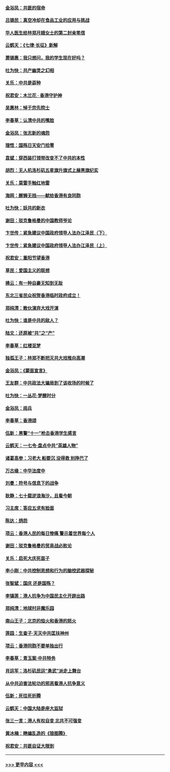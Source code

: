 #### [金浴凤：共匪的宿命](../pages/nsc993/n11586383.md?t=10141501) 
#### [吕锡民：真空冷却在食品工业的应用与挑战](../pages/nsc993/n11585819.md?t=10141501) 
#### [华人医生给林郑月娥女士的第二封亲笔信](../pages/nsc993/n11585124.md?t=10141501) 
#### [云鹤天：《七律·长征》新解](../pages/nsc993/n11584578.md?t=10141501) 
#### [萧锡惠：我只想问，我的学生现在好吗？](../pages/nsc993/n11583828.md?t=10141501) 
#### [吐为快：共产幽灵之幻相](../pages/nsc993/n11583224.md?t=10141501) 
#### [关乐：中共是孬种](../pages/nsc993/n11582099.md?t=10141501) 
#### [祝君安：木兰花 · 香港守护神](../pages/nsc993/n11581782.md?t=10141501) 
#### [吴惠林：悼于宗先院士](../pages/nsc993/n11580283.md?t=10141501) 
#### [李春草：认清中共的嘴脸](../pages/nsc993/n11579954.md?t=10141501) 
#### [金浴凤：张志新的魂怨](../pages/nsc993/n11579913.md?t=10141501) 
#### [理悟：国殇日天安门拾零](../pages/nsc993/n11579843.md?t=10141501) 
#### [袁斌：穿西装打领带改变不了中共的本性](../pages/nsc993/n11579814.md?t=10141501) 
#### [胡烈：无人机洛杉矶五星旗升旗式上展黑旗纪实](../pages/nsc993/n11579322.md?t=10141501) 
#### [关乐：莫雷手触红地雷](../pages/nsc993/n11577862.md?t=10141501) 
#### [海网：醒狮无挡——献给香港有良同胞](../pages/nsc993/n11577835.md?t=10141501) 
#### [吐为快：妖共的新衣](../pages/nsc993/n11577575.md?t=10141501) 
#### [谢田：驳克鲁格曼的中国教师爷论](../pages/nsc993/n11575034.md?t=10141501) 
#### [卞世传：紧急建议中国政府领导人法办江泽民（下）](../pages/nsc993/n11573390.md?t=10141501) 
#### [卞世传：紧急建议中国政府领导人法办江泽民（上）](../pages/nsc993/n11573208.md?t=10141501) 
#### [祝君安：重阳节望香港](../pages/nsc993/n11573190.md?t=10141501) 
#### [草民：爱国主义的联想](../pages/nsc993/n11572333.md?t=10141501) 
#### [拂云：有一种自豪无知到无耻](../pages/nsc993/n11572006.md?t=10141501) 
#### [东北三省民众祝贺香港临时政府成立！](../pages/nsc993/n11571215.md?t=10141501) 
#### [郑纯清：散伙演弃大戏开演](../pages/nsc993/n11570826.md?t=10141501) 
#### [吐为快：谁是中共的敌人？](../pages/nsc993/n11570817.md?t=10141501) 
#### [陆文：还原被“共”之“产”](../pages/nsc993/n11570798.md?t=10141501) 
#### [李春草：红楼沤梦](../pages/nsc993/n11569673.md?t=10141501) 
#### [独孤王子：林郑不断把灭共大戏推向高潮](../pages/nsc993/n11569381.md?t=10141501) 
#### [金浴凤：《蒙面宣言》](../pages/nsc993/n11569368.md?t=10141501) 
#### [王友群：中共政法大骗局到了该收场的时候了](../pages/nsc993/n11568940.md?t=10141501) 
#### [吐为快：一丛花‧梦醒时分](../pages/nsc993/n11567491.md?t=10141501) 
#### [金浴凤：阅兵](../pages/nsc993/n11567454.md?t=10141501) 
#### [李春草：香港颂](../pages/nsc993/n11567444.md?t=10141501) 
#### [伍新：黑警“十一”枪击香港学生感言](../pages/nsc993/n11567426.md?t=10141501) 
#### [云鹤天：一七令‧盘点中共“英雄人物”](../pages/nsc993/n11567091.md?t=10141501) 
#### [诸葛高参：习老大 船要沉 没得救 别挣巴了](../pages/nsc993/n11566976.md?t=10141501) 
#### [万古缘：中华法度中](../pages/nsc993/n11566726.md?t=10141501) 
#### [刘曼：符号与信息下的战争](../pages/nsc993/n11564655.md?t=10141501) 
#### [耿静：七十载逆浪淘沙，且看今朝](../pages/nsc993/n11564520.md?t=10141501) 
#### [习主席：答应五求有脸面](../pages/nsc993/n11563953.md?t=10141501) 
#### [陈达：鸽怨](../pages/nsc993/n11561879.md?t=10141501) 
#### [项云：香港人民的每日惨痛  警示着世界每个人](../pages/nsc993/n11559273.md?t=10141501) 
#### [谢田：驳克鲁格曼的贸易战必败论](../pages/nsc993/n11555840.md?t=10141501) 
#### [关乐：启死大庆死面子](../pages/nsc993/n11556823.md?t=10141501) 
#### [李小刚：中共控制思想和行为的脑控武器探秘](../pages/nsc993/n11556776.md?t=10141501) 
#### [张智斌：国庆  还是国殇？](../pages/nsc993/n11556617.md?t=10141501) 
#### [李镇莲：港人抗争为中国民主化开辟出路](../pages/nsc993/n11556570.md?t=10141501) 
#### [郑纯清：地球村非魔乐园](../pages/nsc993/n11555415.md?t=10141501) 
#### [南山王子：北京的焰火和香港的怒火](../pages/nsc993/n11555318.md?t=10141501) 
#### [莲园：生查子·天灭中共匡扶神州](../pages/nsc993/n11555302.md?t=10141501) 
#### [项云：香港同胞不要单独出行](../pages/nsc993/n11555276.md?t=10141501) 
#### [李春草：青玉案‧中共特务](../pages/nsc993/n11552356.md?t=10141501) 
#### [肖运军：洛杉矶民运“勇武”派走上舞台](../pages/nsc993/n11551595.md?t=10141501) 
#### [从中共迫害法轮功的邪恶看港人抗争意义](../pages/nsc993/n11540858.md?t=10141501) 
#### [伍新：死往死折腾](../pages/nsc993/n11550174.md?t=10141501) 
#### [云鹤天：中国大陆是座大监狱](../pages/nsc993/n11550155.md?t=10141501) 
#### [张三一言：港人有权自变 北共不可强变](../pages/nsc993/n11550132.md?t=10141501) 
#### [黄冰楠：瞎编乱造的《狼图腾》](../pages/nsc993/n11550082.md?t=10141501) 
#### [祝君安：共匪自证大限到](../pages/nsc993/n11550041.md?t=10141501) 

----
#### [ >>> 更早内容 <<< ](../indexes/nsc993-earlier.md)
